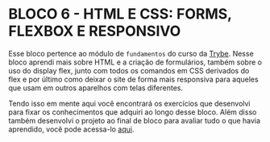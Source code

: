 # BLOCO 6 - HTML E CSS: FORMS, FLEXBOX E RESPONSIVO

Esse bloco pertence ao módulo de `fundamentos` do curso da [Trybe](https://www.betrybe.com/). Nesse bloco aprendi mais sobre HTML e a criação de formulários, também sobre o uso do display flex, junto com todos os comandos em CSS derivados do flex e por último como deixar o site de forma mais responsiva para aqueles que usam em outros aparelhos com telas diferentes.

Tendo isso em mente aqui você encontrará os exercí­cios que desenvolvi para fixar os conhecimentos que adquiri ao longo desse bloco. Além disso também desenvolvi o projeto ao final de bloco para avaliar tudo o que havia aprendido, você pode acessa-lo [aqui](https://github.com/tryber/sd-022-a-project-trybewarts/pull/70).
